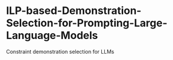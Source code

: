 # ILP-based-Demonstration-Selection-for-Prompting-Large-Language-Models
Constraint demonstration selection for LLMs
